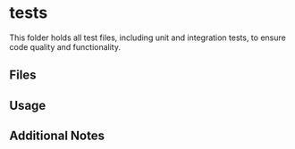# tests

This folder holds all test files, including unit and integration tests, to ensure code quality and functionality.

## Files

## Usage

## Additional Notes
